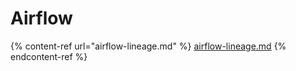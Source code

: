 # Airflow

{% content-ref url="airflow-lineage.md" %}
[airflow-lineage.md](airflow-lineage.md)
{% endcontent-ref %}
